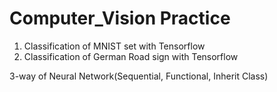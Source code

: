 # Computer_Vision Practice
1. Classification of MNIST set with Tensorflow
2. Classification of German Road sign with Tensorflow

3-way of Neural Network(Sequential, Functional, Inherit Class) 
